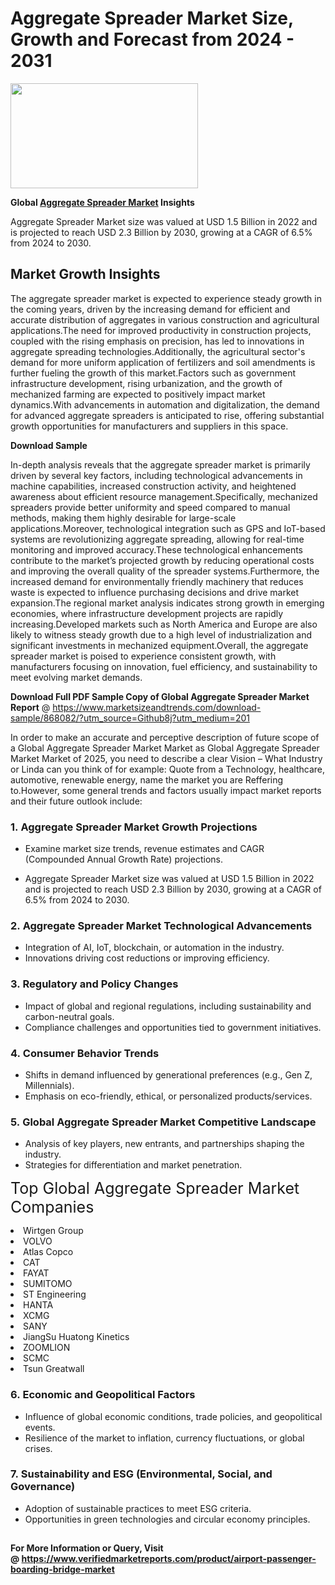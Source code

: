 <H1>Aggregate Spreader Market Size, Growth and Forecast from 2024 - 2031</H1><img class="aligncenter size-medium wp-image-584254" src="https://thirdeyenews.in/wp-content/uploads/2024/09/Global-Market-Research-300x168.jpeg" alt="" width="300" height="168" /><p><strong>Global&nbsp;<a href="https://www.marketsizeandtrends.com/download-sample/868082/?utm_source=Github8j?utm_medium=201">Aggregate Spreader Market</a> Insights</strong></p><p>Aggregate Spreader Market size was valued at USD 1.5 Billion in 2022 and is projected to reach USD 2.3 Billion by 2030, growing at a CAGR of 6.5% from 2024 to 2030.</p><p><h2>Market Growth Insights</h2> <p>The aggregate spreader market is expected to experience steady growth in the coming years, driven by the increasing demand for efficient and accurate distribution of aggregates in various construction and agricultural applications.The need for improved productivity in construction projects, coupled with the rising emphasis on precision, has led to innovations in aggregate spreading technologies.Additionally, the agricultural sector's demand for more uniform application of fertilizers and soil amendments is further fueling the growth of this market.Factors such as government infrastructure development, rising urbanization, and the growth of mechanized farming are expected to positively impact market dynamics.With advancements in automation and digitalization, the demand for advanced aggregate spreaders is anticipated to rise, offering substantial growth opportunities for manufacturers and suppliers in this space.</p> <p><strong>Download Sample</strong></p> <p>In-depth analysis reveals that the aggregate spreader market is primarily driven by several key factors, including technological advancements in machine capabilities, increased construction activity, and heightened awareness about efficient resource management.Specifically, mechanized spreaders provide better uniformity and speed compared to manual methods, making them highly desirable for large-scale applications.Moreover, technological integration such as GPS and IoT-based systems are revolutionizing aggregate spreading, allowing for real-time monitoring and improved accuracy.These technological enhancements contribute to the market’s projected growth by reducing operational costs and improving the overall quality of the spreader systems.Furthermore, the increased demand for environmentally friendly machinery that reduces waste is expected to influence purchasing decisions and drive market expansion.The regional market analysis indicates strong growth in emerging economies, where infrastructure development projects are rapidly increasing.Developed markets such as North America and Europe are also likely to witness steady growth due to a high level of industrialization and significant investments in mechanized equipment.Overall, the aggregate spreader market is poised to experience consistent growth, with manufacturers focusing on innovation, fuel efficiency, and sustainability to meet evolving market demands.<p><span class=""><strong>Download Full PDF Sample Copy of Global Aggregate Spreader Market Report</strong> @ <a href="https://www.marketsizeandtrends.com/download-sample/868082/?utm_source=Github8j?utm_medium=201" target="_blank">https://www.marketsizeandtrends.com/download-sample/868082/?utm_source=Github8j?utm_medium=201</a></span></p><p>In order to make an accurate and perceptive description of future scope of a Global&nbsp;Aggregate Spreader Market Market as Global&nbsp;Aggregate Spreader Market Market of 2025, you need to describe a clear Vision &ndash; What Industry or Linda can you think of for example: Quote from a Technology, healthcare, automotive, renewable energy, name the market you are Reffering to.However, some general trends and factors usually impact market reports and their future outlook include:</p><h3>1.&nbsp;<strong>Aggregate Spreader Market Growth Projections</strong></h3><ul><li>Examine market size trends, revenue estimates and CAGR (Compounded Annual Growth Rate) projections.</li><li><p>Aggregate Spreader Market size was valued at USD 1.5 Billion in 2022 and is projected to reach USD 2.3 Billion by 2030, growing at a CAGR of 6.5% from 2024 to 2030.</p></li></ul><h3>2.&nbsp;<strong>Aggregate Spreader Market Technological Advancements</strong></h3><ul><li>Integration of AI, IoT, blockchain, or automation in the industry.</li><li>Innovations driving cost reductions or improving efficiency.</li></ul><h3>3.&nbsp;<strong>Regulatory and Policy Changes</strong></h3><ul><li>Impact of global and regional regulations, including sustainability and carbon-neutral goals.</li><li>Compliance challenges and opportunities tied to government initiatives.</li></ul><h3>4.&nbsp;<strong>Consumer Behavior Trends</strong></h3><ul><li>Shifts in demand influenced by generational preferences (e.g., Gen Z, Millennials).</li><li>Emphasis on eco-friendly, ethical, or personalized products/services.</li></ul><h3>5.&nbsp;<strong>Global Aggregate Spreader Market Competitive Landscape</strong></h3><ul><li>Analysis of key players, new entrants, and partnerships shaping the industry.</li><li>Strategies for differentiation and market penetration.</li></ul><p data-pm-slice="1 1 []"><span style="color: inherit; font-family: inherit; font-size: 25px;">Top Global Aggregate Spreader Market Companies</span></p><div class="" data-test-id=""><p><li>Wirtgen Group</li><li> VOLVO</li><li> Atlas Copco</li><li> CAT</li><li> FAYAT</li><li> SUMITOMO</li><li> ST Engineering</li><li> HANTA</li><li> XCMG</li><li> SANY</li><li> JiangSu Huatong Kinetics</li><li> ZOOMLION</li><li> SCMC</li><li> Tsun Greatwall</li></p></div><h3>6.&nbsp;<strong>Economic and Geopolitical Factors</strong></h3><ul><li>Influence of global economic conditions, trade policies, and geopolitical events.</li><li>Resilience of the market to inflation, currency fluctuations, or global crises.</li></ul><h3>7.&nbsp;<strong>Sustainability and ESG (Environmental, Social, and Governance)</strong></h3><ul><li>Adoption of sustainable practices to meet ESG criteria.</li><li>Opportunities in green technologies and circular economy principles.</li></ul><h2><strong style="font-size: 14px;">For More Information or Query, Visit @&nbsp;</strong><a style="background-color: #ffffff; font-size: 14px;" href="https://www.marketsizeandtrends.com/report/aggregate-spreader-market/" target="_blank">https://www.verifiedmarketreports.com/product/airport-passenger-boarding-bridge-market</a></h2>